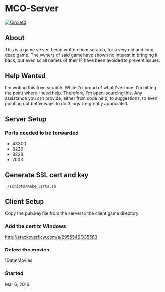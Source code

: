 MCO-Server
============

[![CircleCI](https://circleci.com/gh/drazisil/mco-server.svg?style=svg&circle-token=6937e163b7a7a8aed2cd5d4c50bed9501060457d)](https://circleci.com/gh/drazisil/mco-server)

## About

This is a game server, being written from scratch, for a very old and long dead game. The owners of said game have shown no interest in bringing it back, but even so all names of their IP have been avoided to prevent issues.

## Help Wanted

I'm writing this from scratch. While I'm proud of what I've done, I'm hitting the point where I need help. Therefore, I'm open-sourcing this. Any assistance you can provide, either from code help, to suggestions, to even pointing out better ways to do things are greatly appriciated.

## Server Setup

### Ports needed to be forwarded

* 43300
* 8226
* 8228
* 7003

## Generate SSL cert and key

```
./scripts/make_certs.sh
```

## Client Setup

Copy the pub.key file from the server to the client game directory

### Add the cert to Windows

http://stackoverflow.com/a/2955546/335583

### Delete the movies

<game dir>\Data\Movies



### Started

Mar 6, 2016
